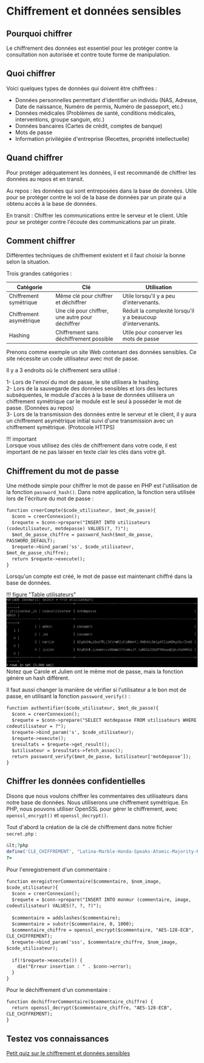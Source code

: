 # Chiffrement et données sensibles

## Pourquoi chiffrer

Le chiffrement des données est essentiel pour les protéger contre la consultation non autorisée et contre toute forme de manipulation.  

## Quoi chiffrer  

Voici quelques types de données qui doivent être chiffrées :  

- Données personnelles permettant d'identifier un individu (NAS, Adresse, Date de naissance, Numéro de permis, Numéro de passeport, etc.)  
- Données médicales (Problèmes de santé, conditions médicales, interventions, groupe sanguin, etc.)  
- Données bancaires (Cartes de crédit, comptes de banque)  
- Mots de passe  
- Information privilégiée d'entreprise (Recettes, propriété intellectuelle)  

## Quand chiffrer  

Pour protéger adéquatement les données, il est recommandé de chiffrer les données au repos et en transit.  

Au repos : les données qui sont entreposées dans la base de données. Utile pour se protéger contre le vol de la base de données par un pirate qui a obtenu accès à la base de données.  

En transit : Chiffrer les communications entre le serveur et le client. Utile pour se protéger contre l'écoute des communications par un pirate.  

## Comment chiffrer  

Différentes techniques de chiffrement existent et il faut choisir la bonne selon la situation.  

Trois grandes catégories :  

Catégorie  | Clé | Utilisation    
--|---|--
Chiffrement symétrique  | Même clé pour chiffrer et déchiffrer  |  Utile lorsqu'il y a peu d'intervenants.   
Chiffrement asymétrique  | Une clé pour chiffrer, une autre pour déchiffrer  |  Réduit la complexité lorsqu'il y a beaucoup d'intervenants.   
Hashing  | Chiffrement sans déchiffrement possible | Utile pour conserver les mots de passe   

Prenons comme exemple un site Web contenant des données sensibles.  Ce site nécessite un code utilisateur avec mot de passe.

Il y a 3 endroits où le chiffrement sera utilisé :

1- Lors de l'envoi du mot de passe, le site utilisera le hashing.  
2- Lors de la sauvegarde des données sensibles et lors des lectures subséquentes, le module d'accès à la base de données utilisera un chiffrement symétrique car le module est le seul à posséder le mot de passe. (Données au repos)  
3- Lors de la transmission des données entre le serveur et le client, il y aura un chiffrement asymétrique initial suivi d'une transmission avec un chiffrement symétrique. (Protocole HTTPS)  

!!! important  
    Lorsque vous utilisez des clés de chiffrement dans votre code, il est important de ne pas laisser en texte clair les clés dans votre git. 


## Chiffrement du mot de passe  

Une méthode simple pour chiffrer le mot de passe en PHP est l'utilisation de la fonction `password_hash()`.  Dans notre application, la fonction sera utilisée lors de l'écriture du mot de passe :

```
function creerCompte($code_utilisateur, $mot_de_passe){
  $conn = creerConnexion();
  $requete = $conn->prepare("INSERT INTO utilisateurs (codeutilisateur, motdepasse) VALUES(?, ?)");
  $mot_de_passe_chiffre = password_hash($mot_de_passe, PASSWORD_DEFAULT);
  $requete->bind_param('ss', $code_utilisateur, $mot_de_passe_chiffre);
  return $requete->execute();
}
```

Lorsqu'un compte est créé, le mot de passe est maintenant chiffré dans la base de données.

!!! figure "Table utilisateurs"  
    ![24-table-utilisateurs](../images/2020/08/24-table-utilisateurs.png)  
    Notez que Carole et Julien ont le même mot de passe, mais la fonction génère un hash différent.  

Il faut aussi changer la manière de vérifier si l'utilisateur a le bon mot de passe, en utilisant la fonction `password_verify()` :  

```
function authentifier($code_utilisateur, $mot_de_passe){
  $conn = creerConnexion();
  $requete = $conn->prepare("SELECT motdepasse FROM utilisateurs WHERE codeutilisateur = ?");
  $requete->bind_param('s', $code_utilisateur);
  $requete->execute();
  $resultats = $requete->get_result();
  $utilisateur = $resultats->fetch_assoc();
  return password_verify($mot_de_passe, $utilisateur['motdepasse']);
}
```

## Chiffrer les données confidentielles  

Disons que nous voulons chiffrer les commentaires des utilisateurs dans notre base de données. Nous utiliserons une chiffrement symétrique. En PHP, nous pouvons utiliser OpenSSL pour gérer le chiffrement, avec `openssl_encrypt()` et `openssl_decrypt()`.

Tout d'abord la création de la clé de chiffrement dans notre fichier `secret.php` :

```php
&lt;?php
define('CLE_CHIFFREMENT', "Latina-Marble-Honda-Speaks-Atomic-Majority-RTnL");
?>
```

Pour l'enregistrement d'un commentaire :  

```
function enregistrerCommentaire($commentaire, $nom_image, $code_utilisateur){
  $conn = creerConnexion();
  $requete = $conn->prepare("INSERT INTO monmur (commentaire, image, codeutilisateur) VALUES(?, ?, ?)");

  $commentaire = addslashes($commentaire);
  $commentaire = substr($commentaire, 0, 1000);
  $commentaire_chiffre = openssl_encrypt($commentaire, "AES-128-ECB", CLE_CHIFFREMENT);
  $requete->bind_param('sss', $commentaire_chiffre, $nom_image, $code_utilisateur);

  if(!$requete->execute()) {
    die("Erreur insertion : " . $conn->error);
  }
}
```

Pour le déchiffrement d'un commentaire :  

```
function dechiffrerCommentaire($commentaire_chiffre) {
  return openssl_decrypt($commentaire_chiffre, "AES-128-ECB", CLE_CHIFFREMENT);
}
```

## Testez vos connaissances  
[Petit quiz sur le chiffrement et données sensibles](https://forms.office.com/r/FtLPWPpDSa)  
